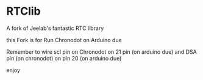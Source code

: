 RTClib
======

A fork of Jeelab's fantastic RTC library

this Fork is for Run Chronodot on Arduino due

Remember to wire scl pin on Chronodot on 21 pin (on arduino due) and DSA pin (on chronodot) on pin 20 (on arduino due)

enjoy
